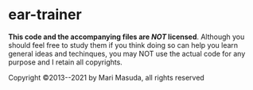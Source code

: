 # ear-trainer

**This code and the accompanying files are *NOT* licensed**.
Although you should feel free to study them if you think doing so can help you
learn general ideas and techinques, you may NOT use the actual code for any
purpose and I retain all copyrights.

Copyright ©2013--2021 by Mari Masuda, all rights reserved
